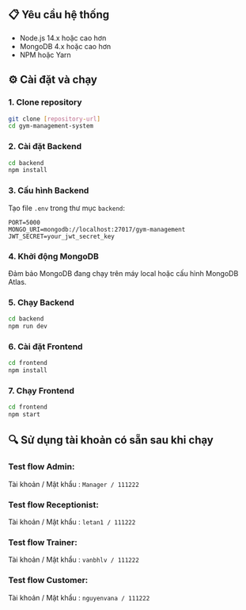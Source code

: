 ## 📋 Yêu cầu hệ thống

- Node.js 14.x hoặc cao hơn
- MongoDB 4.x hoặc cao hơn
- NPM hoặc Yarn

## ⚙️ Cài đặt và chạy

### 1. Clone repository
```bash
git clone [repository-url]
cd gym-management-system
```

### 2. Cài đặt Backend
```bash
cd backend
npm install
```

### 3. Cấu hình Backend
Tạo file `.env` trong thư mục `backend`:
```env
PORT=5000
MONGO_URI=mongodb://localhost:27017/gym-management
JWT_SECRET=your_jwt_secret_key
```

### 4. Khởi động MongoDB
Đảm bảo MongoDB đang chạy trên máy local hoặc cấu hình MongoDB Atlas.

### 5. Chạy Backend
```bash
cd backend
npm run dev
```

### 6. Cài đặt Frontend
```bash
cd frontend
npm install
```

### 7. Chạy Frontend
```bash
cd frontend
npm start
```

## 🔍 Sử dụng tài khoản có sẵn sau khi chạy
### Test flow Admin:
Tài khoản / Mật khẩu : `Manager / 111222`

### Test flow Receptionist:
Tài khoản / Mật khẩu : `letan1 / 111222`


### Test flow Trainer:
Tài khoản / Mật khẩu : `vanbhlv / 111222`


### Test flow Customer:
Tài khoản / Mật khẩu : `nguyenvana / 111222`


